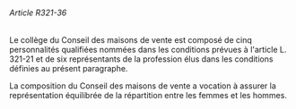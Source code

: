 ###### Article R321-36

Le collège du Conseil des maisons de vente est composé de cinq personnalités qualifiées nommées dans les conditions prévues à l'article L. 321-21 et de six représentants de la profession élus dans les conditions définies au présent paragraphe.

La composition du Conseil des maisons de vente a vocation à assurer la représentation équilibrée de la répartition entre les femmes et les hommes.

